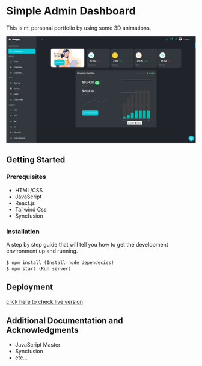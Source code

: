 # Simple Admin Dashboard

This is mi personal portfolio by using some 3D animations.

![](./src/assets/admindashboard.png)


## Getting Started


### Prerequisites


* HTML/CSS
* JavaScript
* React.js
* Tailwind Css
* Syncfusion

### Installation

A step by step guide that will tell you how to get the development environment up and running.

```
$ npm install (Install node dependecies)
$ npm start (Run server)
```


## Deployment

[click here to check live version](https://resplendent-pithivier-22046c.netlify.app/)

## Additional Documentation and Acknowledgments

* JavaScript Master
* Syncfusion
* etc...